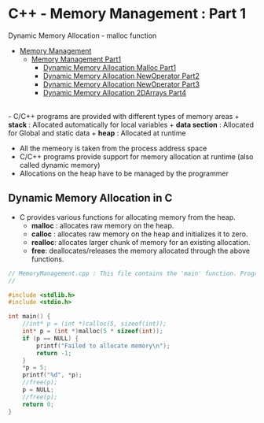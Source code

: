 # C++ - Memory Management : Part 1
Dynamic Memory Allocation - malloc function

  + [Memory Management](./README.MD)
    - [Memory Management Part1](./README.MD)
      - [Dynamic Memory Allocation Malloc Part1](./C++_Memmgmt1_Dynamic_Malloc_Part1.MD)
      + [Dynamic Memory Allocation NewOperator Part2](./C++_Memmgmt1_Dynamic_NewOperator_Part2.MD)
      + [Dynamic Memory Allocation NewOperator Part3](./C++_Memmgmt1_Dynamic_NewOperator_Part3.MD)
      + [Dynamic Memory Allocation 2DArrays Part4](./C++_Memmgmt1_Dynamic_2DArrays_Part4.MD)
</br>
- C/C++ programs are provided with different types of memory areas
  + <b>stack</b> : Allocated automatically for local variables
  + <b>data section</b> : Allocated for Global and static data
  + <b>heap</b> : Allocated at runtime
  
- All the memeory is taken from the process address space
- C/C++ programs provide support for memory allocation at runtime (also called dynamic memory)
- Allocations on the heap have to be managed by the programmer


 ## Dynamic Memory Allocation in C
 
 - C provides various functions for allocating memory from the heap.
   + <b>malloc</b> : allocates raw memory on the heap.
   + <b>calloc</b> : allocates raw memory on the heap and initializes it to zero.
   + <b>realloc</b>: allocates larger chunk of memory for an existing allocation.
   + <b>free</b>: deallocates/releases the memory allocated through the above functions. 
   

```c
// MemoryManagement.cpp : This file contains the 'main' function. Program execution begins and ends there.
//

#include <stdlib.h>
#include <stdio.h>

int main() {
    //int* p = (int *)calloc(5, sizeof(int));
    int* p = (int *)malloc(5 * sizeof(int));
    if (p == NULL) {
        printf("Failed to allocate memory\n");
        return -1;
    }
    *p = 5;
    printf("%d", *p);
    //free(p);
    p = NULL;
    //free(p);
    return 0;
}

```


